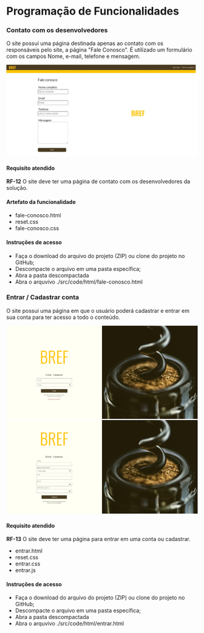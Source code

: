 # Programação de Funcionalidades



### Contato com os desenvolvedores

O site possui uma página destinada apenas ao contato com os responsáveis pelo site, a página "Fale Conosco". É utilizado um formulário com os campos Nome, e-mail, telefone e mensagem.

![Fale conosco](img/fale-conosco-v1.jpeg)

#### Requisito atendido

**RF-12** O site deve ter uma página de contato com os desenvolvedores da solução.

#### Artefato da funcionalidade

* fale-conosco.html
* reset.css
* fale-conosco.css

#### Instruções de acesso

* Faça o download do arquivo do projeto (ZIP) ou clone do projeto no GitHub;
* Descompacte o arquivo em uma pasta específica;
* Abra a pasta descompactada
* Abra o arquvivo ./src/code/html/fale-conosco.html


### Entrar / Cadastrar conta

O site possui uma página em que o usuário poderá cadastrar e entrar em sua conta para ter acesso a todo o conteúdo.

![Entrar](img/entrar-default.PNG)
![Cadastrar](img/cadastro-default.PNG)

#### Requisito atendido

**RF-13** O site deve ter uma página para entrar em uma conta ou cadastrar.

* entrar.html
* reset.css
* entrar.css
* entrar.js

#### Instruções de acesso

* Faça o download do arquivo do projeto (ZIP) ou clone do projeto no GitHub;
* Descompacte o arquivo em uma pasta específica;
* Abra a pasta descompactada
* Abra o arquvivo ./src/code/html/entrar.html
